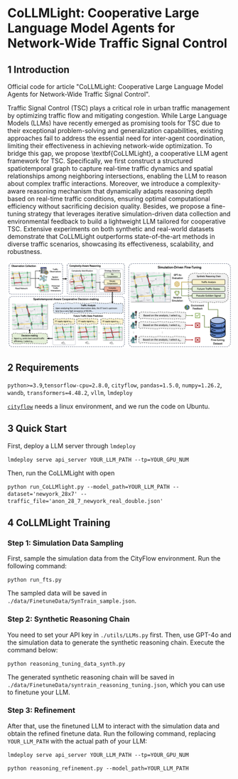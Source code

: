 # CoLLMLight: Cooperative Large Language Model Agents for Network-Wide Traffic Signal Control

<a id="Introduction"></a>
## 1 Introduction

Official code for article "CoLLMLight: Cooperative Large Language Model Agents for Network-Wide Traffic Signal Control".

Traffic Signal Control (TSC) plays a critical role in urban traffic management by optimizing traffic flow and mitigating congestion. While Large Language Models (LLMs) have recently emerged as promising tools for TSC due to their exceptional problem-solving and generalization capabilities, existing approaches fail to address the essential need for inter-agent coordination, limiting their effectiveness in achieving network-wide optimization. To bridge this gap, we propose \textbf{CoLLMLight}, a cooperative LLM agent framework for TSC. 
Specifically, we first construct a structured spatiotemporal graph to capture real-time traffic dynamics and spatial relationships among neighboring intersections, enabling the LLM to reason about complex traffic interactions.
Moreover, we introduce a complexity-aware reasoning mechanism that dynamically adapts reasoning depth based on real-time traffic conditions, ensuring optimal computational efficiency without sacrificing decision quality.
Besides, we propose a fine-tuning strategy that leverages iterative simulation-driven data collection and environmental feedback to build a lightweight LLM tailored for cooperative TSC. 
Extensive experiments on both synthetic and real-world datasets demonstrate that CoLLMLight outperforms state-of-the-art methods in diverse traffic scenarios, showcasing its effectiveness, scalability, and robustness.

![CoLLMLight](./media/Overview.png)

<a id="requirements"></a>
## 2 Requirements

`python>=3.9`,`tensorflow-cpu=2.8.0`, `cityflow`, `pandas=1.5.0`, `numpy=1.26.2`, `wandb`,  `transformers=4.48.2`, `vllm`, `lmdeploy`

[`cityflow`](https://github.com/cityflow-project/CityFlow.git) needs a linux environment, and we run the code on Ubuntu.

<a id="Usage"></a>
## 3 Quick Start
First, deploy a LLM server through `lmdeploy`
```shell
lmdeploy serve api_server YOUR_LLM_PATH --tp=YOUR_GPU_NUM
```
Then, run the CoLLMLight with open
```shell
python run_CoLLMlight.py --model_path=YOUR_LLM_PATH --dataset='newyork_28x7' --traffic_file='anon_28_7_newyork_real_double.json'
```

<a id="Training"></a>
## 4 CoLLMLight Training

### Step 1: Simulation Data Sampling
First, sample the simulation data from the CityFlow environment. Run the following command:
```shell
python run_fts.py
```
The sampled data will be saved in `./data/FinetuneData/SynTrain_sample.json`.

### Step 2: Synthetic Reasoning Chain
You need to set your API key in `./utils/LLMs.py` first.
Then, use GPT-4o and the simulation data to generate the synthetic reasoning chain. Execute the command below:
```shell
python reasoning_tuning_data_synth.py
```
The generated synthetic reasoning chain will be saved in `./data/FinetuneData/syntrain_reasoning_tuning.json`, which you can use to finetune your LLM.

### Step 3: Refinement
After that, use the finetuned LLM to interact with the simulation data and obtain the refined finetune data. Run the following command, replacing `YOUR_LLM_PATH` with the actual path of your LLM:
```shell
lmdeploy serve api_server YOUR_LLM_PATH --tp=YOUR_GPU_NUM
```
```shell
python reasoning_refinement.py --model_path=YOUR_LLM_PATH
``` 